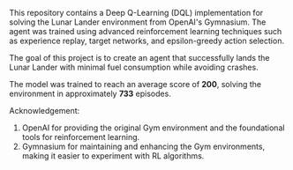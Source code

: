 This repository contains a Deep Q-Learning (DQL) implementation for solving the Lunar Lander environment
from OpenAI's Gymnasium. The agent was trained using advanced reinforcement learning techniques such as
experience replay, target networks, and epsilon-greedy action selection.

The goal of this project is to create an agent that successfully lands the Lunar Lander with minimal fuel consumption while avoiding crashes. 

The model was trained to reach an average score of **200**, solving the environment in approximately **733** episodes.

Acknowledgement:
1) OpenAI for providing the original Gym environment and the foundational tools for reinforcement learning.
2) Gymnasium for maintaining and enhancing the Gym environments, making it easier to experiment with RL algorithms.

